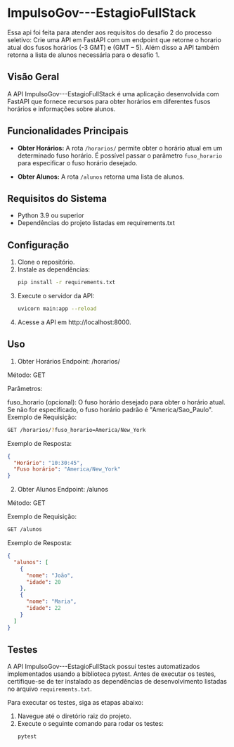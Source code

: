 # ImpulsoGov---EstagioFullStack 

Essa api foi feita para atender aos requisitos do desafio 2 do processo seletivo: 
Crie uma API em FastAPI com um endpoint que retorne o horario atual dos fusos horários (-3 GMT) e (GMT – 5).
Além disso a API também retorna a lista de alunos necessária para o desafio 1.

## Visão Geral

A API ImpulsoGov---EstagioFullStack é uma aplicação desenvolvida com FastAPI que fornece recursos para obter horários em diferentes fusos horários e informações sobre alunos.

## Funcionalidades Principais

- **Obter Horários:** A rota `/horarios/` permite obter o horário atual em um determinado fuso horário. É possível passar o parâmetro `fuso_horario` para especificar o fuso horário desejado.

- **Obter Alunos:** A rota `/alunos` retorna uma lista de alunos.

## Requisitos do Sistema

- Python 3.9 ou superior
- Dependências do projeto listadas em requirements.txt

## Configuração

1. Clone o repositório.
2. Instale as dependências:
   ```bash
   pip install -r requirements.txt
3. Execute o servidor da API:
    ```bash
    uvicorn main:app --reload

4. Acesse a API em http://localhost:8000.

## Uso
1. Obter Horários
Endpoint: /horarios/

Método: GET

Parâmetros:

fuso_horario (opcional): O fuso horário desejado para obter o horário atual. Se não for especificado, o fuso horário padrão é "America/Sao_Paulo".
Exemplo de Requisição:
   ```bash
GET /horarios/?fuso_horario=America/New_York
```

Exemplo de Resposta:
```json
{
  "Horário": "10:30:45",
  "Fuso horário": "America/New_York"
}
```
2. Obter Alunos
Endpoint: /alunos

Método: GET

Exemplo de Requisição:
   ```bash
GET /alunos
```

Exemplo de Resposta:
```json
{
  "alunos": [
    {
      "nome": "João",
      "idade": 20
    },
    {
      "nome": "Maria",
      "idade": 22
    }
  ]
}
```
## Testes
A API ImpulsoGov---EstagioFullStack possui testes automatizados implementados usando a biblioteca pytest. Antes de executar os testes, certifique-se de ter instalado as dependências de desenvolvimento listadas no arquivo `requirements.txt`.

Para executar os testes, siga as etapas abaixo:

1. Navegue até o diretório raiz do projeto.
2. Execute o seguinte comando para rodar os testes:
   ```bash
   pytest
```
